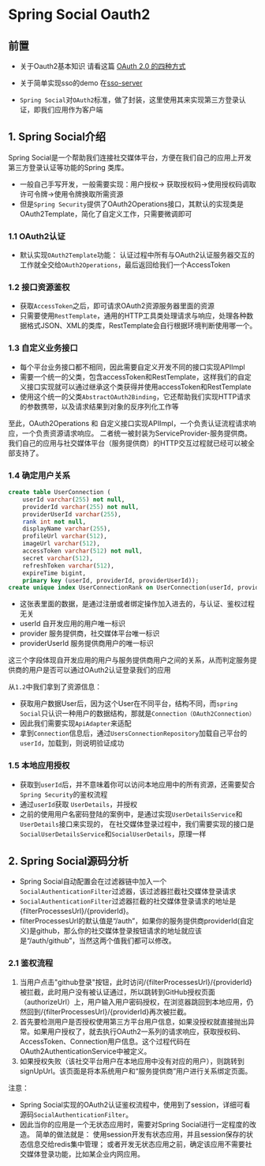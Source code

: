 # Spring Social Oauth2

## 前置

- 关于Oauth2基本知识
请看这篇
[OAuth 2.0 的四种方式](http://www.ruanyifeng.com/blog/2019/04/oauth-grant-types.html)

- 关于简单实现sso的demo 在[sso-server](https://github.com/zhengbigbig/java-study-demo/tree/master/sso-server)

- ```Spring Social```对```OAuth2```标准，做了封装，这里使用其来实现第三方登录认证，即我们应用作为客户端

## 1. Spring Social介绍

Spring Social是一个帮助我们连接社交媒体平台，方便在我们自己的应用上开发第三方登录认证等功能的Spring 类库。

- 一般自己手写开发，一般需要实现：用户授权-> 获取授权码->使用授权码调取许可令牌->使用令牌换取所需资源
- 但是```Spring Security```提供了OAuth2Operations接口，其默认的实现类是OAuth2Template，简化了自定义工作，只需要微调即可

### 1.1 OAuth2认证

- 默认实现```OAuth2Template```功能：
认证过程中所有与OAuth2认证服务器交互的工作就全交给```OAuth2Operations```，最后返回给我们一个AccessToken

### 1.2 接口资源鉴权

- 获取```AccessToken```之后，即可请求OAuth2资源服务器里面的资源
- 只需要使用```RestTemplate```，通用的HTTP工具类处理请求与响应，处理各种数据格式JSON、XML的类库，RestTemplate会自行根据环境判断使用哪一个。

### 1.3 自定义业务接口

- 每个平台业务接口都不相同，因此需要自定义开发不同的接口实现APIImpl
- 需要一个统一的父类，包含accessToken和RestTemplate，这样我们的自定义接口实现就可以通过继承这个类获得并使用accessToken和RestTemplate
- 使用这个统一的父类```AbstractOAuth2Binding```，它还帮助我们实现HTTP请求的参数携带，以及请求结果到对象的反序列化工作等

至此，OAuth2Operations 和 自定义接口实现APIImpl，一个负责认证流程请求响应，一个负责资源请求响应。
二者统一被封装为ServiceProvider-服务提供商。
我们自己的应用与社交媒体平台（服务提供商）的HTTP交互过程就已经可以被全部支持了。

### 1.4 确定用户关系
```sql
create table UserConnection (
    userId varchar(255) not null, 
    providerId varchar(255) not null,
    providerUserId varchar(255),
    rank int not null,
    displayName varchar(255),
    profileUrl varchar(512),
    imageUrl varchar(512),
    accessToken varchar(512) not null,
    secret varchar(512),
    refreshToken varchar(512),
    expireTime bigint,
    primary key (userId, providerId, providerUserId));
create unique index UserConnectionRank on UserConnection(userId, providerId, rank);
```
- 这张表里面的数据，是通过注册或者绑定操作加入进去的，与认证、鉴权过程无关
- userId 自开发应用的用户唯一标识
- provider 服务提供商，社交媒体平台唯一标识
- providerUserId 服务提供商用户的唯一标识

这三个字段体现自开发应用的用户与服务提供商用户之间的关系，从而判定服务提供商的用户是否可以通过OAuth2认证登录我们的应用

从```1.2```中我们拿到了资源信息：

- 获取用户数据User后，因为这个User在不同平台，结构不同，而```spring Social```只认识一种用户的数据结构，那就是```Connection（OAuth2Connection）```
- 因此我们需要实现```ApiAdapter```来适配
- 拿到```Connection```信息后，通过```UsersConnectionRepository```加载自己平台的```userId```，加载到，则说明验证成功

### 1.5 本地应用授权

- 获取到```userId```后，并不意味着你可以访问本地应用中的所有资源，还需要契合```Spring Security```的鉴权流程
- 通过```userId```获取 ```UserDetails```，并授权
- 之前的使用用户名密码登陆的案例中，是通过实现```UserDetailsService```和```UserDetails```接口来实现的，
在社交媒体登录过程中，我们需要实现的接口是```SocialUserDetailsService```和```SocialUserDetails```，原理一样

## 2. Spring Social源码分析

- Spring Social自动配置会在过滤器链中加入一个```SocialAuthenticationFilter```过滤器，该过滤器拦截社交媒体登录请求
- ```SocialAuthenticationFilter```过滤器拦截的社交媒体登录请求的地址是{filterProcessesUrl}/{providerId}。
- filterProcessesUrl的默认值是“/auth”，如果你的服务提供商providerId(自定义)是github，那么你的社交媒体登录按钮请求的地址就应该是“/auth/github”，当然这两个值我们都可以修改。

### 2.1 鉴权流程

1. 当用户点击"github登录"按钮，此时访问/{filterProcessesUrl}/{providerId}被拦截，此时用户没有被认证通过，所以跳转到GitHub授权页面（authorizeUrl）上，用户输入用户密码授权，在浏览器跳回到本地应用，仍然回到/{filterProcessesUrl}/{providerId}再次被拦截。
2. 首先要检测用户是否授权使用第三方平台用户信息，如果没授权就直接抛出异常。如果用户授权了，就去执行OAuth2一系列的请求响应，获取授权码、AccessToken、Connection用户信息。这个过程代码在OAuth2AuthenticationService中被定义。
3. 如果授权失败（该社交平台用户在本地应用中没有对应的用户），则跳转到signUpUrl。该页面是将本系统用户和“服务提供商”用户进行关系绑定页面。

注意：

- Spring Social实现的OAuth2认证鉴权流程中，使用到了session，详细可看源码```SocialAuthenticationFilter```。
- 因此当你的应用是一个无状态应用时，需要对Spring Social进行一定程度的改造。
简单的做法就是：
使用session开发有状态应用，并且session保存的状态信息交给redis集中管理；
或者开发无状态应用之前，确定该应用不需要社交媒体登录功能，比如某企业内网应用。